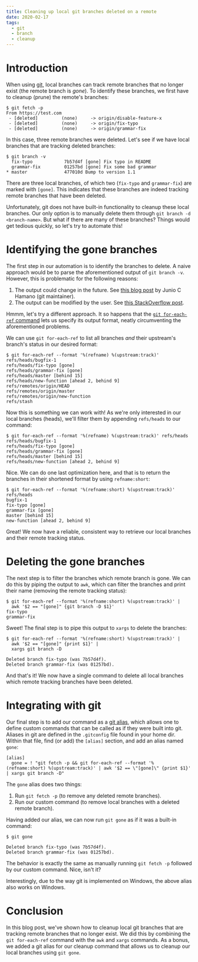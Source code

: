 ```yaml
---
title: Cleaning up local git branches deleted on a remote
date: 2020-02-17
tags:
  - git
  - branch
  - cleanup
---
```


# Introduction

When using [git](https://git-scm.com/), local branches can track remote branches that no longer exist (the remote branch is _gone_). To identify these branches, we first have to cleanup (prune) the remote's branches:

```
$ git fetch -p
From https://test.com
 - [deleted]         (none)     -> origin/disable-feature-x
 - [deleted]         (none)     -> origin/fix-typo
 - [deleted]         (none)     -> origin/grammar-fix
```

In this case, three remote branches were deleted. Let's see if we have local branches that are tracking deleted branches:

```
$ git branch -v
  fix-typo            7b57d4f [gone] Fix typo in README
  grammar-fix         01257bd [gone] Fix some bad grammar
* master              477010d Bump to version 1.1
```

There are three local branches, of which two (`fix-typo` and `grammar-fix`) are marked with `[gone]`. This indicates that these branches are indeed tracking remote branches that have been deleted.

Unfortunately, git does not have built-in functionality to cleanup these local branches. Our only option is to manually delete them through `git branch -d <branch-name>`. But what if there are many of these branches? Things would get tedious quickly, so let's try to automate this!

# Identifying the gone branches

The first step in our automation is to identify the branches to delete. A naive approach would be to parse the aforementioned output of `git branch -v`. However, this is problematic for the following reasons:

1. The output could change in the future. See [this blog post](https://git-blame.blogspot.com/2013/06/checking-current-branch-programatically.html) by Junio C Hamano (git maintainer).
1. The output can be modified by the user. See [this StackOverflow post](https://stackoverflow.com/a/26152574/2071395).

Hmmm, let's try a different approach. It so happens that the [`git for-each-ref` command](https://git-scm.com/docs/git-for-each-ref) lets us specify its output format, neatly circumventing the aforementioned problems.

We can use `git for-each-ref` to list all branches _and_ their upstream's branch's status in our desired format:

```
$ git for-each-ref --format '%(refname) %(upstream:track)'
refs/heads/bugfix-1
refs/heads/fix-typo [gone]
refs/heads/grammar-fix [gone]
refs/heads/master [behind 15]
refs/heads/new-function [ahead 2, behind 9]
refs/remotes/origin/HEAD
refs/remotes/origin/master
refs/remotes/origin/new-function
refs/stash
```

Now this is something we can work with! As we're only interested in our local branches (heads), we'll filter them by appending `refs/heads` to our command:

```
$ git for-each-ref --format '%(refname) %(upstream:track)' refs/heads
refs/heads/bugfix-1
refs/heads/fix-typo [gone]
refs/heads/grammar-fix [gone]
refs/heads/master [behind 15]
refs/heads/new-function [ahead 2, behind 9]
```

Nice. We can do one last optimization here, and that is to return the branches in their shortened format by using `refname:short`:

```
$ git for-each-ref --format '%(refname:short) %(upstream:track)' refs/heads
bugfix-1
fix-typo [gone]
grammar-fix [gone]
master [behind 15]
new-function [ahead 2, behind 9]
```

Great! We now have a reliable, consistent way to retrieve our local branches and their remote tracking status.

# Deleting the gone branches

The next step is to filter the branches which remote branch is gone. We can do this by piping the output to `awk`, which can filter the branches and print their name (removing the remote tracking status):

```
$ git for-each-ref --format '%(refname:short) %(upstream:track)' |
  awk '$2 == "[gone]" {git branch -D $1}'
fix-typo
grammar-fix
```

Sweet! The final step is to pipe this output to `xargs` to delete the branches:

```
$ git for-each-ref --format '%(refname:short) %(upstream:track)' |
  awk '$2 == "[gone]" {print $1}' |
  xargs git branch -D

Deleted branch fix-typo (was 7b57d4f).
Deleted branch grammar-fix (was 01257bd).
```

And that's it! We now have a single command to delete all local branches which remote tracking branches have been deleted.

# Integrating with git

Our final step is to add our command as a [git alias](https://git-scm.com/book/en/v2/Git-Basics-Git-Aliases), which allows one to define custom commands that can be called as if they were built into git. Aliases in git are defined in the `.gitconfig` file found in your home dir. Within that file, find (or add) the `[alias]` section, and add an alias named `gone`:

```
[alias]
  gone = ! "git fetch -p && git for-each-ref --format '%(refname:short) %(upstream:track)' | awk '$2 == \"[gone]\" {print $1}' | xargs git branch -D"
```

The `gone` alias does two things:

1. Run `git fetch -p` (to remove any deleted remote branches).
1. Run our custom command (to remove local branches with a deleted remote branch).

Having added our alias, we can now run `git gone` as if it was a built-in command:

```
$ git gone

Deleted branch fix-typo (was 7b57d4f).
Deleted branch grammar-fix (was 01257bd).
```

The behavior is exactly the same as manually running `git fetch -p` followed by our custom command. Nice, isn't it?

Interestingly, due to the way git is implemented on Windows, the above alias also works on Windows.

# Conclusion

In this blog post, we've shown how to cleanup local git branches that are tracking remote branches that no longer exist. We did this by combining the `git for-each-ref` command with the `awk` and `xargs` commands. As a bonus, we added a git alias for our cleanup command that allows us to cleanup our local branches using `git gone`.
